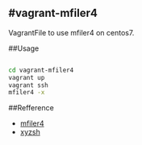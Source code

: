 #vagrant-mfiler4
---------------------

VagrantFile to use mfiler4 on centos7.

##Usage

```sh

cd vagrant-mfiler4
vagrant up
vagrant ssh
mfiler4 -x

```

##Refference

* [mfiler4](http://sourceforge.jp/projects/mfiler4/)
* [xyzsh](http://sourceforge.jp/projects/xyzsh/)
